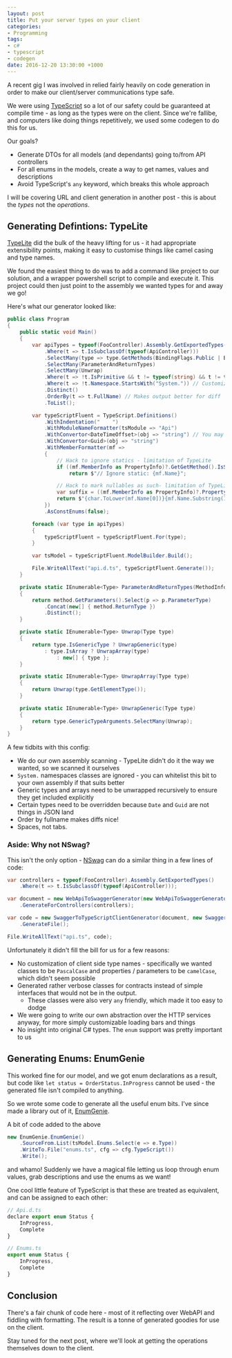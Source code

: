 ```yaml
---
layout: post
title: Put your server types on your client
categories:
- Programming
tags:
- c#
- typescript
- codegen
date: 2016-12-20 13:30:00 +1000
---
```

A recent gig I was involved in relied fairly heavily on code generation in order to make our client/server communications type safe.  

We were using [TypeScript](https://www.typescriptlang.org) so a lot of our safety could be guaranteed at compile time - as long as the types were on the client.
Since we're fallibe, and computers like doing things repetitively, we used some codegen to do this for us.

Our goals?

- Generate DTOs for all models (and dependants) going to/from API controllers
- For all enums in the models, create a way to get names, values and descriptions
- Avoid TypeScript's `any` keyword, which breaks this whole approach

I will be covering URL and client generation in another post - this is about the _types_ not the _operations_.

## Generating Defintions: TypeLite

[TypeLite](http://type.litesolutions.net/) did the bulk of the heavy lifting for us - it had appropriate extensibility points, making it easy
to customise things like camel casing and type names.

We found the easiest thing to do was to add a command like project to our solution,
and a wrapper powershell script to compile and execute it.  This project could then
just point to the assembly we wanted types for and away we go!

Here's what our generator looked like:

```cs
public class Program
{
    public static void Main()
    {
        var apiTypes = typeof(FooController).Assembly.GetExportedTypes()
            .Where(t => t.IsSubclassOf(typeof(ApiController)))
            .SelectMany(type => type.GetMethods(BindingFlags.Public | BindingFlags.Instance | BindingFlags.InvokeMethod))
            .SelectMany(ParameterAndReturnTypes)
            .SelectMany(Unwrap)
            .Where(t => !t.IsPrimitive && t != typeof(string) && t != typeof(object))
            .Where(t => !t.Namespace.StartsWith("System.")) // Customize this bit to suit your app
            .Distinct()
            .OrderBy(t => t.FullName) // Makes output better for diff
            .ToList();

        var typeScriptFluent = TypeScript.Definitions()
            .WithIndentation("    ")
            .WithModuleNameFormatter(tsModule => "Api")
            .WithConvertor<DateTimeOffset>(obj => "string") // You may need to add more of these
            .WithConvertor<Guid>(obj => "string")
            .WithMemberFormatter(mf =>
            {
                // Hack to ignore statics - limitation of TypeLite
                if ((mf.MemberInfo as PropertyInfo)?.GetGetMethod().IsStatic ?? false)
                    return $"// Ignore static: {mf.Name}";

                // Hack to mark nullables as such- limitation of TypeLite
                var suffix = ((mf.MemberInfo as PropertyInfo)?.PropertyType.IsNullable() ?? false) ? "?" : "";
                return $"{char.ToLower(mf.Name[0])}{mf.Name.Substring(1)}{suffix}";
            })
            .AsConstEnums(false);

        foreach (var type in apiTypes)
        {
            typeScriptFluent = typeScriptFluent.For(type);
        }

        var tsModel = typeScriptFluent.ModelBuilder.Build();

        File.WriteAllText("api.d.ts", typeScriptFluent.Generate());
    }

    private static IEnumerable<Type> ParameterAndReturnTypes(MethodInfo method)
    {
        return method.GetParameters().Select(p => p.ParameterType)
            .Concat(new[] { method.ReturnType })
            .Distinct();
    }

    private static IEnumerable<Type> Unwrap(Type type)
    {
        return type.IsGenericType ? UnwrapGeneric(type)
            : type.IsArray ? UnwrapArray(type)
                : new[] { type };
    }

    private static IEnumerable<Type> UnwrapArray(Type type)
    {
        return Unwrap(type.GetElementType());
    }

    private static IEnumerable<Type> UnwrapGeneric(Type type)
    {
        return type.GenericTypeArguments.SelectMany(Unwrap);
    }
}
```

A few tidbits with this config:

* We do our own assembly scanning - TypeLite didn't do it the way we wanted, so we scanned it ourselves
* `System.` namespaces classes are ignored - you can whitelist this bit to your own assembly if that suits better
* Generic types and arrays need to be unwrapped recursively to ensure they get included explicitly
* Certain types need to be overridden because `Date` and `Guid` are not things in JSON land
* Order by fullname makes diffs nice!
* Spaces, not tabs.

### Aside: Why not NSwag?

This isn't the only option - [NSwag](https://github.com/NSwag/NSwag) can do a similar thing in a few lines of code:

```cs
var controllers = typeof(FooController).Assembly.GetExportedTypes()
    .Where(t => t.IsSubclassOf(typeof(ApiController)));

var document = new WebApiToSwaggerGenerator(new WebApiToSwaggerGeneratorSettings())
    .GenerateForControllers(controllers);

var code = new SwaggerToTypeScriptClientGenerator(document, new SwaggerToTypeScriptClientGeneratorSettings())
    .GenerateFile();

File.WriteAllText("api.ts", code);
```

Unfortunately it didn't fill the bill for us for a few reasons:

* No customization of client side type names - specifically we wanted classes
to be `PascalCase` and properties / parameters to be `camelCase`, which didn't seem possible
* Generated rather verbose classes for contracts instead of simple interfaces that would not be in the output.
  * These classes were also very `any` friendly, which made it too easy to dodge
* We were going to write our own abstraction over the HTTP services anyway, for more simply customizable loading bars and things
* No insight into original C# types.  The `enum` support was pretty important to us

## Generating Enums: EnumGenie

This worked fine for our model, and we got enum declarations as a result, but code
like `let status = OrderStatus.InProgress` cannot be used - the generated file isn't compiled
to anything.

So we wrote some code to generate all the useful enum bits.  I've since made a library out of it, [EnumGenie](https://github.com/xwipeoutx/EnumGenie).

A bit of code added to the above

```cs
new EnumGenie.EnumGenie()
    .SourceFrom.List(tsModel.Enums.Select(e => e.Type))
    .WriteTo.File("enums.ts", cfg => cfg.TypeScript())
    .Write();
```

and whamo! Suddenly we have a magical file letting us loop through enum values,
grab descriptions and use the enums as we want!  

One cool little feature of TypeScript is that these are treated as equivalent, and can be assigned to each other:

```js
// Api.d.ts
declare export enum Status {
    InProgress,
    Complete
}

// Enums.ts
export enum Status {
    InProgress,
    Complete
}
```

## Conclusion

There's a fair chunk of code here - most of it reflecting over WebAPI and fiddling
with formatting.  The result is a tonne of generated goodies for use on the client.

Stay tuned for the next post, where we'll look at getting the operations themselves
down to the client.
